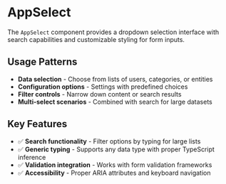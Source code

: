 # AppSelect

The `AppSelect` component provides a dropdown selection interface with search capabilities and customizable styling for form inputs.

## Usage Patterns

- **Data selection** - Choose from lists of users, categories, or entities
- **Configuration options** - Settings with predefined choices
- **Filter controls** - Narrow down content or search results
- **Multi-select scenarios** - Combined with search for large datasets

## Key Features

- ✅ **Search functionality** - Filter options by typing for large lists
- ✅ **Generic typing** - Supports any data type with proper TypeScript inference
- ✅ **Validation integration** - Works with form validation frameworks
- ✅ **Accessibility** - Proper ARIA attributes and keyboard navigation

